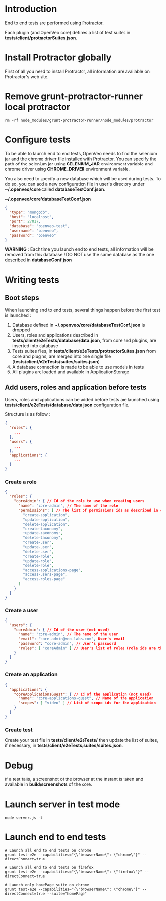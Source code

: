 # Introduction

End to end tests are performed using [Protractor](http://www.protractortest.org/).

Each plugin (and OpenVeo core) defines a list of test suites in **tests/client/protractorSuites.json**.

# Install Protractor globally

First of all you need to install Protractor, all information are available on Protractor's web site.

# Remove grunt-protractor-runner local protractor

    rm -rf node_modules/grunt-protractor-runner/node_modules/protractor

# Configure tests

To be able to launch end to end tests, OpenVeo needs to find the selenium jar and the chrome driver file installed with Protractor.
You can specify the path of the selenium jar using **SELENIUM_JAR** environment variable and chrome driver using **CHROME_DRIVER** environment variable.

You also need to specify a new database which will be used during tests. To do so, you can add a new configuration file in user's directory under **~/.openveo/core** called **databaseTestConf.json**.

**~/.openveo/core/databaseTestConf.json**

```json
{
  "type": "mongodb",
  "host": "localhost",
  "port": 27017,
  "database": "openveo-test",
  "username": "openveo",
  "password": "openveo"
}
```

**WARNING** : Each time you launch end to end tests, all information will be removed from this database ! DO NOT use the same database as the one described in **databaseConf.json**

# Writing tests

## Boot steps

When launching end to end tests, several things happen before the first test is launched :

1. Database defined in **~/.openveo/core/databaseTestConf.json** is dropped
2. Users, roles and applications described in **tests/client/e2eTests/database/data.json**, from core and plugins, are inserted into database
3. Tests suites files, in **tests/client/e2eTests/protractorSuites.json** from core and plugins, are merged into one single file (**tests/client/e2eTests/suites/suites.json**)
4. A database connection is made to be able to use models in tests
5. All plugins are loaded and available in ApplicationStorage

## Add users, roles and application before tests

Users, roles and applications can be added before tests are launched using **tests/client/e2eTests/database/data.json** configuration file.

Structure is as follow :

```json
{
  "roles": {
    ...
  },
  "users": {
    ...
  },
  "applications": {
    ...
  }
}
```

### Create a role

```json
{
  "roles": {
    "coreAdmin": { // Id of the role to use when creating users
      "name": "core-admin", // The name of the role
      "permissions": [ // The list of permissions ids as described in conf.json file
        "create-application",
        "update-application",
        "delete-application",
        "create-taxonomy",
        "update-taxonomy",
        "delete-taxonomy",
        "create-user",
        "update-user",
        "delete-user",
        "create-role",
        "update-role",
        "delete-role",
        "access-applications-page",
        "access-users-page",
        "access-roles-page"
      ]
    }
  }
}
```

### Create a user

```json
{
  "users": {
    "coreAdmin": { // Id of the user (not used)
      "name": "core-admin", // The name of the user
      "email": "core-admin@veo-labs.com", User's email
      "password": "core-admin", // User's password
      "roles": [ "coreAdmin" ] // User's list of roles (role ids are the one described in the same file)
    }
  }
}
```

### Create an application

```json
{
  "applications": {
    "coreApplicationsGuest": { // Id of the application (not used)
      "name": "core-applications-guest", // Name of the application
      "scopes": [ "video" ] // List of scope ids for the application
    }
  }
}
```

### Create test

Create your test file in **tests/client/e2eTests/** then update the list of suites, if necessary, in  **tests/client/e2eTests/suites/suites.json**.

# Debug

If a test fails, a screenshot of the browser at the instant is taken and available in **build/screenshots** of the core.

# Launch server in test mode

    node server.js -t

# Launch end to end tests

    # Launch all end to end tests on chrome
    grunt test-e2e --capabilities="{\"browserName\": \"chrome\"}" --directConnect=true

    # Launch all end to end tests on firefox
    grunt test-e2e --capabilities="{\"browserName\": \"firefox\"}" --directConnect=true

    # Launch only homePage suite on chrome
    grunt test-e2e --capabilities="{\"browserName\": \"chrome\"}" --directConnect=true --suite="homePage"
